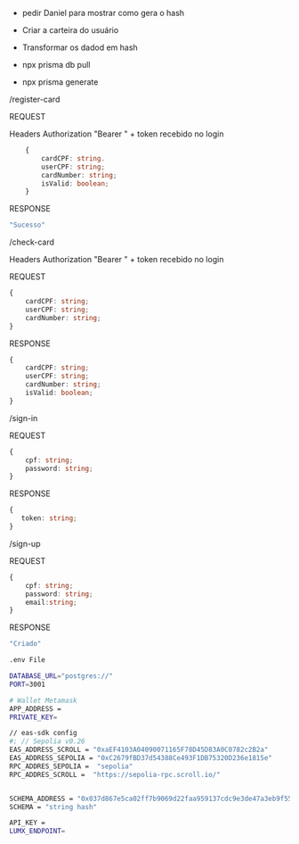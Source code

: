 - pedir Daniel para mostrar como gera o hash
- Criar a carteira do usuário
- Transformar os dadod em hash


- npx prisma db pull
- npx prisma generate


/register-card 

REQUEST 

Headers Authorization "Bearer " + token recebido no login
```typescript
    {
        cardCPF: string.
        userCPF: string;
        cardNumber: string;
        isValid: boolean;
    }
```

RESPONSE


```typescript
"Sucesso"
```

/check-card
 
Headers Authorization "Bearer " + token recebido no login

REQUEST
```typescript
{
    cardCPF: string;
    userCPF: string;
    cardNumber: string;
}
```
    

RESPONSE
```typescript
{
    cardCPF: string;
    userCPF: string;
    cardNumber: string;
    isValid: boolean;
}
```

/sign-in 

REQUEST
```typescript
{
    cpf: string;
    password: string;
}
```


RESPONSE

```typescript
{
   token: string;
}
```
/sign-up

REQUEST


```typescript
{
    cpf: string;
    password: string;
    email:string;
}
```
RESPONSE

```typescript
"Criado"
```

```bash
.env File

DATABASE_URL="postgres://"
PORT=3001

# Wallet Metamask
APP_ADDRESS =
PRIVATE_KEY=

// eas-sdk config
#; // Sepolia v0.26
EAS_ADDRESS_SCROLL = "0xaEF4103A04090071165F78D45D83A0C0782c2B2a"
EAS_ADDRESS_SEPOLIA = "0xC2679fBD37d54388Ce493F1DB75320D236e1815e"
RPC_ADDRES_SEPOLIA =  "sepolia"
RPC_ADDRES_SCROLL =  "https://sepolia-rpc.scroll.io/"


SCHEMA_ADDRESS = "0x037d867e5ca02ff7b9069d22faa959137cdc9e3de47a3eb9f5598325b28dec4c"
SCHEMA = "string hash"

API_KEY = 
LUMX_ENDPOINT=
```